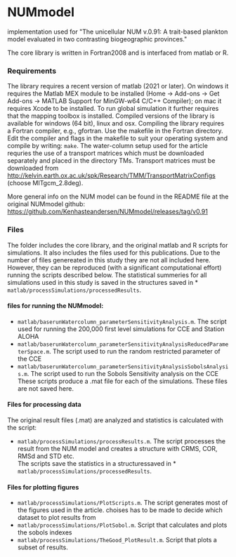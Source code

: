 # NUMmodel
implementation used for "The unicellular NUM v.0.91: A trait-based plankton model evaluated in two contrasting biogeographic provinces."

The core library is written in Fortran2008 and is interfaced from matlab or R.

### Requirements
The library requires a recent version of matlab (2021 or later). On windows it requires the Matlab MEX module to be installed (Home -> Add-ons -> Get Add-ons -> MATLAB Support for MinGW-w64 C/C++ Compiler); on mac it requires Xcode to be installed. To run global simulation it further requires that the mapping toolbox is installed.  Compiled versions of the library is available for windows (64 bit), linux and osx.  Compiling the library requires a Fortran compiler, e.g., gfortran.  Use the makefile in the Fortran directory. Edit the compiler and flags in the makefile to suit your operating system and compile by writing: `make`.
The water-column setup used for the article requries the use of a transport matrices which must be downloaded separately and placed in the directory TMs. Transport matrices must be downloaded from http://kelvin.earth.ox.ac.uk/spk/Research/TMM/TransportMatrixConfigs (choose MITgcm_2.8deg).

More general info on the NUM model can be found in the README file at the original NUMmodel github: https://github.com/Kenhasteandersen/NUMmodel/releases/tag/v0.91
### Files
The folder includes the core library, and the original matlab and R scripts for simulations. It also includes the files used for this publications.
Due to the number of files genereated in this study they are not all included here. However, they can be reproduced (with a significant computational effort) running the scripts described below. The statistical summeries for all simulations used in this study is saved in the structures saved in * `matlab/processSimulations/processedResults`.
#### files for running the NUMmodel: 
* `matlab/baserunWatercolumn_parameterSensitivityAnalysis.m`.  The script used for running the 200,000 first level simulations for CCE and Station ALOHA
* `matlab/baserunWatercolumn_parameterSensitivityAnalysisReducedParameterSpace.m`. The script used to run the random restricted parameter of the CCE
* `matlab/baserunWatercolumn_parameterSensitivityAnalysisSobolsAnalysis.m`. The script used to run the Sobols Sensitivity analysis on the CCE
These scripts produce a .mat file for each of the simulations. These files are not saved here.
#### Files for processing data
The original result files (.mat) are analyzed and statistics is calculated with the script: 
* `matlab/processSimulations/processResults.m`.  The script processes the result from the NUM model and creates a structure with CRMS, COR, RMSd and STD etc.  
The scripts save the statistics in a structuressaved in * `matlab/processSimulations/processedResults`.
#### Files for plotting figures
* `matlab/processSimulations/PlotScripts.m`.  The script generates most of the figures used in the article. choises has to be made to decide which dataset to plot results from
* `matlab/processSimulations/PlotSobol.m`.  Script that calculates and plots the sobols indexes
* `matlab/processSimulations/TheGood_PlotResult.m`.  Script that plots a subset of results.



